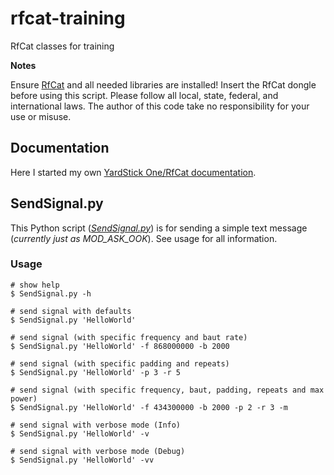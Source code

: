 # rfcat-training
RfCat classes for training

**Notes**

Ensure [RfCat](https://github.com/atlas0fd00m/rfcat) and all needed libraries are installed! Insert the RfCat dongle before using this script. Please follow all local, state, federal, and international laws. The author of this code take no responsibility for your use or misuse.

## Documentation

Here I started my own [YardStick One/RfCat documentation](./docs/readme.md).

## SendSignal.py

This Python script (_[SendSignal.py](./classes/SendSignal.py)_) is for sending a simple text message (_currently just as MOD_ASK_OOK_). See usage for all information.

### Usage

```shell
# show help
$ SendSignal.py -h

# send signal with defaults
$ SendSignal.py 'HelloWorld'

# send signal (with specific frequency and baut rate)
$ SendSignal.py 'HelloWorld' -f 868000000 -b 2000

# send signal (with specific padding and repeats)
$ SendSignal.py 'HelloWorld' -p 3 -r 5

# send signal (with specific frequency, baut, padding, repeats and max power)
$ SendSignal.py 'HelloWorld' -f 434300000 -b 2000 -p 2 -r 3 -m

# send signal with verbose mode (Info)
$ SendSignal.py 'HelloWorld' -v

# send signal with verbose mode (Debug)
$ SendSignal.py 'HelloWorld' -vv
```

